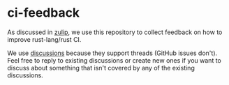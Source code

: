 # ci-feedback

As discussed in [zulip](https://rust-lang.zulipchat.com/#narrow/channel/242791-t-infra/topic/All.20Hands.3A.20CI.20requirements/near/505480772), we use this repository to collect feedback on how to improve rust-lang/rust CI.

We use [discussions](https://github.com/rust-lang/ci-feedback/discussions) because they support threads (GitHub issues don't).
Feel free to reply to existing discussions or create new ones if you want to discuss about something that isn't covered
by any of the existing discussions.
